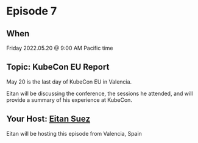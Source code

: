 # Episode 7

## When

Friday 2022.05.20 @ 9:00 AM Pacific time

## Topic:  KubeCon EU Report

May 20 is the last day of KubeCon EU in Valencia.

Eitan will be discussing the conference, the sessions he attended, and will provide a summary of his experience at KubeCon.

## Your Host: [Eitan Suez](https://www.linkedin.com/in/eitan-suez-2336b26/)

Eitan will be hosting this episode from Valencia, Spain
